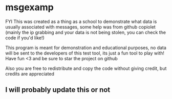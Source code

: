 # msgexamp

FYI This was created as a thing as a school to demonstrate what data is usually associated with messages, some help was from github copiolet (mainly the ip grabbing and your data is not being stolen, you can check the code if you'd like!)


This program is meant for demonstration and educational purposes, no data will be sent to the developers of this test tool, its just a fun tool to play with! Have fun <3 and be sure to star the project on github

Also you are free to redistribute and copy the code without giving credit, but credits are appreciated 

## I will probably update this or not
